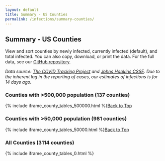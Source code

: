 ```yaml
---
layout: default
title: Summary - US Counties
permalink: /infections/summary-counties/
---
```

## Summary - US Counties

View and sort counties by newly infected, currently infected (default), and total infected. You can also copy, download, or print the data. For the full data, see our [GitHub repository](https://github.com/youyanggu/covid19-infection-estimates-latest/blob/main/counties/1_latest_percent_infected_counties.csv).

*Data source: [The COVID Tracking Project](https://covidtracking.com/) and [Johns Hopkins CSSE](https://coronavirus.jhu.edu/). Due to the inherent lag in the reporting of cases, our estimates of infections is for 14 days ago.*

### Counties with >500,000 population (137 counties)

{% include iframe_county_tables_500000.html %}[Back to Top](#top)

### Counties with >50,000 population (981 counties)

{% include iframe_county_tables_50000.html %}[Back to Top](#top)

### All Counties (3114 counties)

{% include iframe_county_tables_0.html %}
